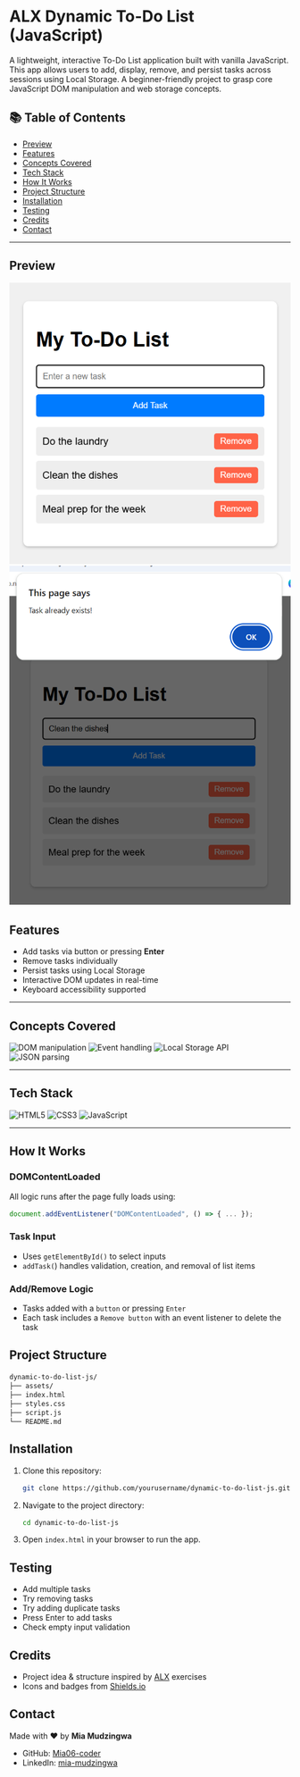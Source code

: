 # ALX Dynamic To-Do List (JavaScript)

A lightweight, interactive To-Do List application built with vanilla JavaScript. This app allows users to add, display, remove, and persist tasks across sessions using Local Storage. A beginner-friendly project to grasp core JavaScript DOM manipulation and web storage concepts.

## 📚 Table of Contents

- [Preview](#preview)
- [Features](#features)
- [Concepts Covered](#concepts-covered)
- [Tech Stack](#tech-stack)
- [How It Works](#how-it-works)
- [Project Structure](#project-structure)
- [Installation](#installation)
- [Testing](#testing)
- [Credits](#credits)
- [Contact](#contact)

---

## Preview

![Demo Screenshot](./assets/todo1.png)
![Demo Screenshot](./assets/todo2.png)

## Features

- Add tasks via button or pressing **Enter**
- Remove tasks individually
- Persist tasks using Local Storage
- Interactive DOM updates in real-time
- Keyboard accessibility supported

---

## Concepts Covered

![DOM manipulation](https://img.shields.io/badge/DOM%20Manipulation-orange)
![Event handling](https://img.shields.io/badge/Event%20Handling-green)
![Local Storage API](https://img.shields.io/badge/Local%20Storage%20API-blue)
![JSON parsing](https://img.shields.io/badge/JSON%20Parsing-purple)

---

## Tech Stack

![HTML5](https://img.shields.io/badge/HTML5-E34F26?style=flat&logo=html5&logoColor=white)
![CSS3](https://img.shields.io/badge/CSS3-1572B6?style=flat&logo=css3&logoColor=white)
![JavaScript](https://img.shields.io/badge/JavaScript-F7DF1E?style=flat&logo=javascript&logoColor=black)

---

## How It Works

### DOMContentLoaded

All logic runs after the page fully loads using:

```js
document.addEventListener("DOMContentLoaded", () => { ... });
```

### Task Input

- Uses `getElementById()` to select inputs
- `addTask(`) handles validation, creation, and removal of list items

### Add/Remove Logic

- Tasks added with a `button` or pressing `Enter`
- Each task includes a `Remove button` with an event listener to delete the task

## Project Structure

```plaintext
dynamic-to-do-list-js/
├── assets/
├── index.html
├── styles.css
├── script.js
└── README.md
```

## Installation

1. Clone this repository:

   ```bash
   git clone https://github.com/yourusername/dynamic-to-do-list-js.git
   ```

2. Navigate to the project directory:

   ```bash
   cd dynamic-to-do-list-js
   ```

3. Open `index.html` in your browser to run the app.

## Testing

- Add multiple tasks
- Try removing tasks
- Try adding duplicate tasks
- Press Enter to add tasks
- Check empty input validation

## Credits

- Project idea & structure inspired by [ALX](https://www.alxafrica.com/) exercises
- Icons and badges from [Shields.io](https://shields.io/)

## Contact

Made with ❤️ by **Mia Mudzingwa**

- GitHub: [Mia06-coder](https://github.com/Mia06-coder)
- LinkedIn: [mia-mudzingwa](https://www.linkedin.com/in/mia-mudzingwa)
